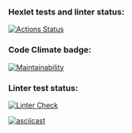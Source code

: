 ### Hexlet tests and linter status:
[![Actions Status](https://github.com/Choolkov/python-project-lvl1/workflows/hexlet-check/badge.svg)](https://github.com/Choolkov/python-project-lvl1/actions)

### Code Climate badge:
[![Maintainability](https://api.codeclimate.com/v1/badges/0f1a870ca6df71036089/maintainability)](https://codeclimate.com/github/Choolkov/python-project-lvl1/maintainability)

### Linter test status:
[![Linter Check](https://github.com/Choolkov/python-project-lvl1/actions/workflows/linter_check.yml/badge.svg)](https://github.com/Choolkov/python-project-lvl1/actions/workflows/linter_check.yml)

[![asciicast](https://asciinema.org/a/Fx264m2OABZjocbxjdnzXADaZ.svg)](https://asciinema.org/a/Fx264m2OABZjocbxjdnzXADaZ)